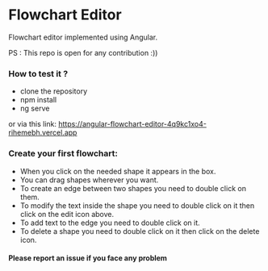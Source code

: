 
# Flowchart Editor

Flowchart editor implemented using Angular.


PS : This repo is open for any contribution :))





### How to test it ?
- clone the repository 
- npm install 
- ng serve

or via this link: https://angular-flowchart-editor-4q9kc1xo4-rihemebh.vercel.app

### Create your first flowchart: 

- When you click on the needed shape it appears in the box.
- You can drag shapes wherever you want. 
- To create an edge between two shapes you need to double click on them. 
- To modify the text inside the shape you need to double click on it then click on the edit icon above. 
- To add text to the edge you need to double click on it.
- To delete a shape you need to double click on it then click on the delete icon.


#### Please report an issue if you face any problem

